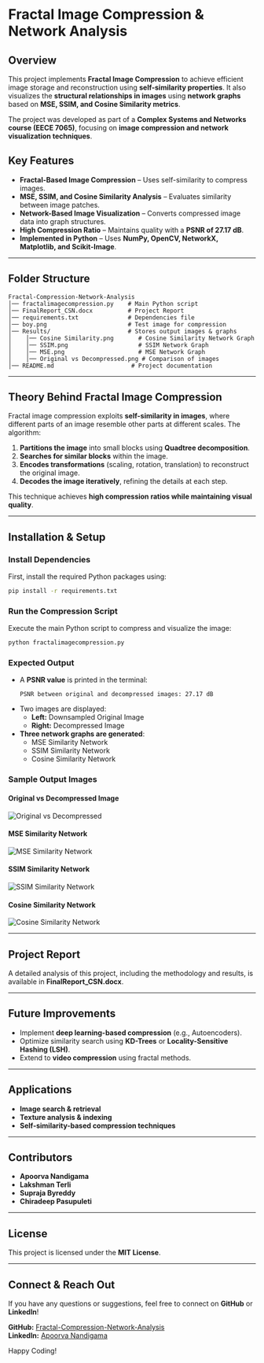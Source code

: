 # Fractal Image Compression & Network Analysis

## Overview
This project implements **Fractal Image Compression** to achieve efficient image storage and reconstruction using **self-similarity properties**. It also visualizes the **structural relationships in images** using **network graphs** based on **MSE, SSIM, and Cosine Similarity metrics**.

The project was developed as part of a **Complex Systems and Networks course (EECE 7065)**, focusing on **image compression and network visualization techniques**.

## Key Features
- **Fractal-Based Image Compression** – Uses self-similarity to compress images.
- **MSE, SSIM, and Cosine Similarity Analysis** – Evaluates similarity between image patches.
- **Network-Based Image Visualization** – Converts compressed image data into graph structures.
- **High Compression Ratio** – Maintains quality with a **PSNR of 27.17 dB**.
- **Implemented in Python** – Uses **NumPy, OpenCV, NetworkX, Matplotlib, and Scikit-Image**.

---

## Folder Structure
```
Fractal-Compression-Network-Analysis
│── fractalimagecompression.py    # Main Python script
│── FinalReport_CSN.docx          # Project Report
│── requirements.txt              # Dependencies file
│── boy.png                       # Test image for compression
│── Results/                      # Stores output images & graphs
│    │── Cosine Similarity.png       # Cosine Similarity Network Graph
│    │── SSIM.png                    # SSIM Network Graph
│    │── MSE.png                     # MSE Network Graph
│    │── Original vs Decompressed.png # Comparison of images
│── README.md                      # Project documentation
```

---

## Theory Behind Fractal Image Compression
Fractal image compression exploits **self-similarity in images**, where different parts of an image resemble other parts at different scales. The algorithm:
1. **Partitions the image** into small blocks using **Quadtree decomposition**.
2. **Searches for similar blocks** within the image.
3. **Encodes transformations** (scaling, rotation, translation) to reconstruct the original image.
4. **Decodes the image iteratively**, refining the details at each step.

This technique achieves **high compression ratios while maintaining visual quality**.

---

## Installation & Setup
### Install Dependencies
First, install the required Python packages using:
```bash
pip install -r requirements.txt
```

### Run the Compression Script
Execute the main Python script to compress and visualize the image:
```bash
python fractalimagecompression.py
```

### Expected Output
- A **PSNR value** is printed in the terminal:
  ```
  PSNR between original and decompressed images: 27.17 dB
  ```
- Two images are displayed:
  - **Left:** Downsampled Original Image  
  - **Right:** Decompressed Image  
- **Three network graphs are generated**:
  - MSE Similarity Network
  - SSIM Similarity Network
  - Cosine Similarity Network

### Sample Output Images
#### Original vs Decompressed Image
![Original vs Decompressed](Results/Original%20image%20vs%20Decompressed%20image.png)

#### MSE Similarity Network
![MSE Similarity Network](Results/MSE.png)

#### SSIM Similarity Network
![SSIM Similarity Network](Results/SSIM.png)

#### Cosine Similarity Network
![Cosine Similarity Network](Results/Cosine%20Similarity.png)

---

## Project Report
A detailed analysis of this project, including the methodology and results, is available in **FinalReport_CSN.docx**.

---

## Future Improvements
- Implement **deep learning-based compression** (e.g., Autoencoders).
- Optimize similarity search using **KD-Trees** or **Locality-Sensitive Hashing (LSH)**.
- Extend to **video compression** using fractal methods.

---

## Applications
- **Image search & retrieval**  
- **Texture analysis & indexing**  
- **Self-similarity-based compression techniques**  

---

## Contributors
- **Apoorva Nandigama**
- **Lakshman Terli**
- **Supraja Byreddy**
- **Chiradeep Pasupuleti**

---

## License
This project is licensed under the **MIT License**.

---

## Connect & Reach Out
If you have any questions or suggestions, feel free to connect on **GitHub** or **LinkedIn**! 

**GitHub:** [Fractal-Compression-Network-Analysis](https://github.com/ApoorvaN1701/Fractal-Compression-Network-Analysis)  
**LinkedIn:** [Apoorva Nandigama](https://www.linkedin.com/in/apoorva-nandigama/)  

Happy Coding!

